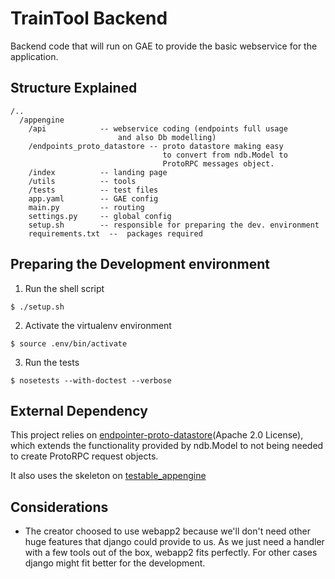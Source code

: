 TrainTool Backend
===

Backend code that will run on GAE to provide the basic webservice for the application.


Structure Explained
---
```
/..
  /appengine
    /api            -- webservice coding (endpoints full usage
                        and also Db modelling)
    /endpoints_proto_datastore -- proto datastore making easy
                                  to convert from ndb.Model to
                                  ProtoRPC messages object.
    /index          -- landing page
    /utils          -- tools
    /tests          -- test files
    app.yaml        -- GAE config
    main.py         -- routing
    settings.py     -- global config
    setup.sh        -- responsible for preparing the dev. environment
    requirements.txt  --  packages required
``` 


Preparing the Development environment
---
1.  Run the shell script

```
$ ./setup.sh
```

2.  Activate the virtualenv environment

```
$ source .env/bin/activate
```

3. Run the tests

```
$ nosetests --with-doctest --verbose
```  



External Dependency
---
This project relies on [endpointer-proto-datastore](https://github.com/GoogleCloudPlatform/endpoints-proto-datastore)(Apache 2.0 License), which extends the functionality provided by ndb.Model to not being needed to create ProtoRPC request objects.

It also uses the skeleton on [testable_appengine](https://github.com/rbanffy/testable_appengine)


Considerations
---
- The creator choosed to use webapp2 because we'll don't need other huge features that django could provide to us. As we just need a handler with a few tools out of the box, webapp2 fits perfectly. For other cases django might fit better for the development.

